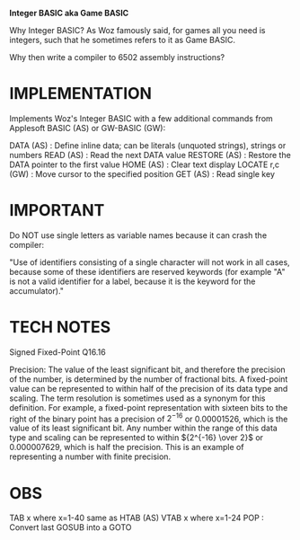 **Integer BASIC aka Game BASIC**

Why Integer BASIC? As Woz famously said, for games all you need is integers, such that he sometimes refers to it as Game BASIC.

Why then write a compiler to 6502 assembly instructions?

IMPLEMENTATION
==============

Implements Woz's Integer BASIC with a few additional commands from Applesoft
BASIC (AS) or GW-BASIC (GW):

DATA (AS) : Define inline data; can be literals (unquoted strings), strings or numbers
READ (AS) : Read the next DATA value
RESTORE (AS) : Restore the DATA pointer to the first value
HOME (AS) : Clear text display
LOCATE r,c (GW) : Move cursor to the specified position
GET (AS) : Read single key

IMPORTANT
=========

Do NOT use single letters as variable names because it can crash the compiler:

"Use of identifiers consisting of a single character will not work in all cases, because some of these identifiers are reserved keywords (for example "A" is not a valid identifier for a label, because it is the keyword for the accumulator)."

TECH NOTES
==========

Signed Fixed-Point Q16.16

Precision: The value of the least significant bit, and therefore the precision of the number, is determined by the number of fractional bits. A fixed-point value can be represented to within half of the precision of its data type and scaling. The term resolution is sometimes used as a synonym for this definition. For example, a fixed-point representation with sixteen bits to the right of the binary point has a precision of $2^{-16}$ or 0.00001526, which is the value of its least significant bit. Any number within the range of this data type and scaling can be represented to within ${2^{-16} \over 2}$ or 0.000007629, which is half the precision. This is an example of representing a number with finite precision.

OBS
===

TAB x where x=1-40 same as HTAB (AS)
VTAB x where x=1-24
POP : Convert last GOSUB into a GOTO
